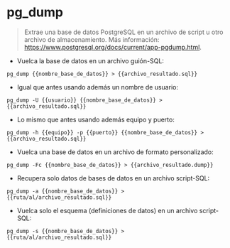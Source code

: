 # pg_dump

> Extrae una base de datos PostgreSQL en un archivo de script u otro archivo de almacenamiento.
> Más información: <https://www.postgresql.org/docs/current/app-pgdump.html>.

- Vuelca la base de datos en un archivo guión-SQL:

`pg_dump {{nombre_base_de_datos}} > {{archivo_resultado.sql}}`

- Igual que antes usando además un nombre de usuario:

`pg_dump -U {{usuario}} {{nombre_base_de_datos}} > {{archivo_resultado.sql}}`

- Lo mismo que antes usando además equipo y puerto:

`pg_dump -h {{equipo}} -p {{puerto}} {{nombre_base_de_datos}} > {{archivo_resultado.sql}}`

- Vuelca una base de datos en un archivo de formato personalizado:

`pg_dump -Fc {{nombre_base_de_datos}} > {{archivo_resultado.dump}}`

- Recupera solo datos de bases de datos en un archivo script-SQL:

`pg_dump -a {{nombre_base_de_datos}} > {{ruta/al/archivo_resultado.sql}}`

- Vuelca solo el esquema (definiciones de datos) en un archivo script-SQL:

`pg_dump -s {{nombre_base_de_datos}} > {{ruta/al/archivo_resultado.sql}}`
